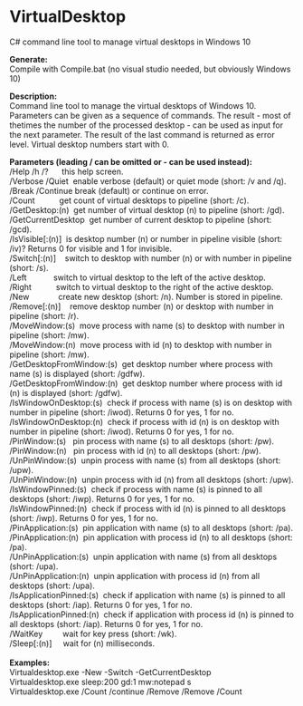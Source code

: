 # VirtualDesktop

C# command line tool to manage virtual desktops in Windows 10

<b>Generate:</b><br>
Compile with Compile.bat (no visual studio needed, but obviously Windows 10)

<b>Description:</b><br>
Command line tool to manage the virtual desktops of Windows 10.
Parameters can be given as a sequence of commands. The result - most of thetimes the number of the processed desktop - can be used as input for the next parameter. The result of the last command is returned as error level.
Virtual desktop numbers start with 0.

<b>Parameters (leading / can be omitted or - can be used instead):</b><br>
/Help /h /?      this help screen.<br>
/Verbose /Quiet  enable verbose (default) or quiet mode (short: /v and /q).<br>
/Break /Continue break (default) or continue on error.<br>
/Count           get count of virtual desktops to pipeline (short: /c).<br>
/GetDesktop:(n)  get number of virtual desktop (n) to pipeline (short: /gd).<br>
/GetCurrentDesktop  get number of current desktop to pipeline (short: /gcd).<br>
/IsVisible[:(n)]  is desktop number (n) or number in pipeline visible (short: /iv)? Returns 0 for visible and 1 for invisible.<br>
/Switch[:(n)]    switch to desktop with number (n) or with number in pipeline (short: /s).<br>
/Left            switch to virtual desktop to the left of the active desktop.<br>
/Right           switch to virtual desktop to the right of the active desktop.<br>
/New             create new desktop (short: /n). Number is stored in pipeline.<br>
/Remove[:(n)]    remove desktop number (n) or desktop with number in pipeline (short: /r).<br>
/MoveWindow:(s)  move process with name (s) to desktop with number in pipeline (short: /mw).<br>
/MoveWindow:(n)  move process with id (n) to desktop with number in pipeline (short: /mw).<br>
/GetDesktopFromWindow:(s)  get desktop number where process with name (s) is displayed (short: /gdfw).<br>
/GetDesktopFromWindow:(n)  get desktop number where process with id (n) is displayed (short: /gdfw).<br>
/IsWindowOnDesktop:(s)  check if process with name (s) is on desktop with number in pipeline (short: /iwod). Returns 0 for yes, 1 for no.<br>
/IsWindowOnDesktop:(n)  check if process with id (n) is on desktop with number in pipeline (short: /iwod). Returns 0 for yes, 1 for no.<br>
/PinWindow:(s)   pin process with name (s) to all desktops (short: /pw).<br>
/PinWindow:(n)   pin process with id (n) to all desktops (short: /pw).<br>
/UnPinWindow:(s)  unpin process with name (s) from all desktops (short: /upw).<br>
/UnPinWindow:(n)  unpin process with id (n) from all desktops (short: /upw).<br>
/IsWindowPinned:(s)  check if process with name (s) is pinned to all desktops (short: /iwp). Returns 0 for yes, 1 for no.<br>
/IsWindowPinned:(n)  check if process with id (n) is pinned to all desktops (short: /iwp). Returns 0 for yes, 1 for no.<br>
/PinApplication:(s)  pin application with name (s) to all desktops (short: /pa).<br>
/PinApplication:(n)  pin application with process id (n) to all desktops (short: /pa).<br>
/UnPinApplication:(s)  unpin application with name (s) from all desktops (short: /upa).<br>
/UnPinApplication:(n)  unpin application with process id (n) from all desktops (short: /upa).<br>
/IsApplicationPinned:(s)  check if application with name (s) is pinned to all desktops (short: /iap). Returns 0 for yes, 1 for no.<br>
/IsApplicationPinned:(n)  check if application with process id (n) is pinned to all desktops (short: /iap). Returns 0 for yes, 1 for no.<br>
/WaitKey         wait for key press (short: /wk).<br>
/Sleep[:(n)]     wait for (n) milliseconds.<br>
<br>
<b>Examples:</b><br>
Virtualdesktop.exe -New -Switch -GetCurrentDesktop<br>
Virtualdesktop.exe sleep:200 gd:1 mw:notepad s<br>
Virtualdesktop.exe /Count /continue /Remove /Remove /Count<br>

